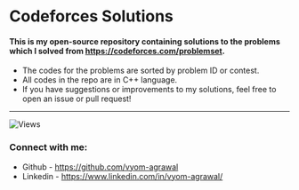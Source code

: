 # Codeforces Solutions

#### This is my open-source repository containing solutions to the problems which I solved from https://codeforces.com/problemset.

- The codes for the problems are sorted by problem ID or contest.
- All codes in the repo are in C++ language.
- If you have suggestions or improvements to my solutions, feel free to open an issue or pull request!

---

![Views](https://visitor-badge.laobi.icu/badge?page_id=vyom-agrawal.codeforces&title=Views)

### Connect with me:
- Github - https://github.com/vyom-agrawal
- Linkedin - https://www.linkedin.com/in/vyom-agrawal/
